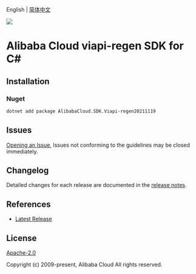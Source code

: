 English | [简体中文](README-CN.md)

![](https://aliyunsdk-pages.alicdn.com/icons/AlibabaCloud.svg)

# Alibaba Cloud viapi-regen SDK for C#

## Installation

### Nuget

```bash
dotnet add package AlibabaCloud.SDK.Viapi-regen20211119
```

## Issues

[Opening an Issue](https://github.com/aliyun/alibabacloud-csharp-sdk/issues/new), Issues not conforming to the guidelines may be closed immediately.

## Changelog

Detailed changes for each release are documented in the [release notes](./ChangeLog.md).

## References

* [Latest Release](https://github.com/aliyun/alibabacloud-csharp-sdk/)

## License

[Apache-2.0](http://www.apache.org/licenses/LICENSE-2.0)

Copyright (c) 2009-present, Alibaba Cloud All rights reserved.
